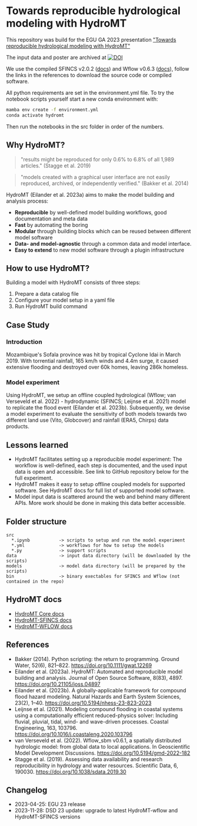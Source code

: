# Towards reproducible hydrological modeling with HydroMT

This repository was build for the EGU GA 2023 presentation ["Towards reproducible hydrological modeling with HydroMT"](https://doi.org/10.5194/egusphere-egu23-13770)

The input data and poster are archived at [![DOI](https://zenodo.org/badge/DOI/10.5281/zenodo.7858596.svg)](https://doi.org/10.5281/zenodo.7858596)

We use the compiled SFINCS v2.0.2 ([docs](https://sfincs.readthedocs.io/en/latest/)) 
and Wflow v0.6.3 ([docs](https://deltares.github.io/Wflow.jl/dev/)), 
follow the links in the references to download the source code or compiled software.

All python requirements are set in the environment.yml file.
To try the notebook scripts yourself start a new conda environment with:

```bash
mamba env create -f environment.yml
conda activate hydromt
```

Then run the notebooks in the src folder in order of the numbers.


## Why HydroMT?

> "results might be reproduced for only 0.6% to 6.8% of all 1,989 articles." (Stagge et al. 2019)

> "models created with a graphical user interface are not easily reproduced, archived, or independently verified." (Bakker et al. 2014)

HydroMT (Eilander et al. 2023a) aims to make the model building and analysis process:

- **Reproducible** by well-defined model building workflows, good documentation and meta data
- **Fast** by automating the boring
- **Modular** through building blocks which can be reused between different model software
- **Data- and model-agnostic** through a common data and model interface.
- **Easy to extend** to new model software  through a plugin infrastructure

## How to use HydroMT?

Building a model with HydroMT consists of three steps:

1. Prepare a data catalog file
2. Configure your model setup in a yaml file
3. Run HydroMT build command

## Case Study

### Introduction

Mozambique's Sofala province was hit by tropical Cyclone Idai in March 2019. With torrential rainfall, 165 km/h winds and 4.4m surge, it caused extensive flooding and destroyed over 60k homes, leaving 286k homeless.

### Model experiment

Using HydroMT, we setup an offline coupled hydrological (Wflow; van Verseveld et al. 2022) - hydrodynamic (SFINCS; Leijnse et al. 2021) model to replicate the flood event (Eilander et al. 2023b). Subsequently, we devise a model experiment to evaluate the sensitivity of both models towards two different land use (Vito, Globcover) and rainfall (ERA5, Chirps) data products. 

## Lessons learned 
- HydroMT facilitates setting up a reproducible model experiment: The workflow is well-defined, each step is documented, and the used input data is  open and accessible. See link to GitHub repository below for the full experiment.
- HydroMT makes it easy to setup offline coupled models for supported software. See HydroMT docs for full list of supported model software.
- Model input data is scattered around the web and behind many different APIs. More work should be done in making this data better accessible. 

## Folder structure

```
src
  *.ipynb           -> scripts to setup and run the model experiment
  *.yml             -> workflows for how to setup the models
  *.py              -> support scripts
data                -> input data directory (will be downloaded by the scripts)
models              -> model data directory (will be prepared by the scripts)
bin                 -> binary exectables for SFINCS and Wflow (not contained in the repo)
```

## HydroMT docs

- [HydroMT Core docs](https://deltares.github.io/hydromt/latest/)
- [HydroMT-SFINCS docs](https://deltares.github.io/hydromt_sfincs/latest/)
- [HydroMT-WFLOW docs](https://deltares.github.io/wflow_sfincs/latest/)


## References
- Bakker (2014). Python scripting: the return to programming. Ground Water, 52(6), 821–822. https://doi.org/10.1111/gwat.12269
- Eilander et al. (2023a). HydroMT: Automated and reproducible model building and analysis. Journal of Open Source Software, 8(83), 4897. https://doi.org/10.21105/joss.04897
- Eilander et al. (2023b). A globally-applicable framework for compound flood hazard modeling. Natural Hazards and Earth System Sciences, 23(2), 1–40. https://doi.org/10.5194/nhess-23-823-2023
- Leijnse et al. (2021). Modeling compound flooding in coastal systems using a computationally efficient reduced-physics solver: Including fluvial, pluvial, tidal, wind- and wave-driven processes. Coastal Engineering, 163, 103796. https://doi.org/10.1016/j.coastaleng.2020.103796
- van Verseveld et al. (2022). Wflow_sbm v0.6.1, a spatially distributed hydrologic model: from global data to local applications. In Geoscientific Model Development Discussions. https://doi.org/10.5194/gmd-2022-182
- Stagge et al. (2019). Assessing data availability and research reproducibility in hydrology and water resources. Scientific Data, 6, 190030. https://doi.org/10.1038/sdata.2019.30



## Changelog

- 2023-04-25: EGU 23 release
- 2023-11-28: DSD 23 update: upgrade to latest HydroMT-wflow and HydroMT-SFINCS versions 
